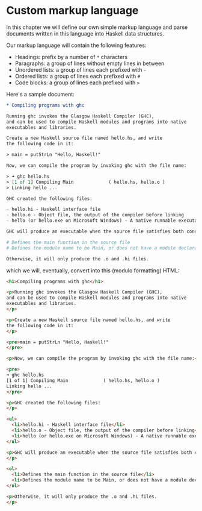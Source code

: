 # Custom markup language

In this chapter we will define our own simple markup language
and parse documents written in this language into Haskell data structures.

Our markup language will contain the following features:

- Headings: prefix by a number of `*` characters
- Paragraphs: a group of lines without empty lines in between
- Unordered lists: a group of lines each prefixed with `- `
- Ordered lists: a group of lines each prefixed with `# `
- Code blocks: a group of lines each prefixed with `> `

Here's a sample document:

```org
* Compiling programs with ghc

Running ghc invokes the Glasgow Haskell Compiler (GHC),
and can be used to compile Haskell modules and programs into native
executables and libraries.

Create a new Haskell source file named hello.hs, and write
the following code in it:

> main = putStrLn "Hello, Haskell!"

Now, we can compile the program by invoking ghc with the file name:

> ➜ ghc hello.hs
> [1 of 1] Compiling Main             ( hello.hs, hello.o )
> Linking hello ...

GHC created the following files:

- hello.hi - Haskell interface file
- hello.o - Object file, the output of the compiler before linking
- hello (or hello.exe on Microsoft Windows) - A native runnable executable.

GHC will produce an executable when the source file satisfies both conditions:

# Defines the main function in the source file
# Defines the module name to be Main, or does not have a module declaration

Otherwise, it will only produce the .o and .hi files.
```

which we will, eventually, convert into this (modulo formatting) HTML:

```html
<h1>Compiling programs with ghc</h1>

<p>Running ghc invokes the Glasgow Haskell Compiler (GHC),
and can be used to compile Haskell modules and programs into native
executables and libraries.
</p>

<p>Create a new Haskell source file named hello.hs, and write
the following code in it:
</p>

<pre>main = putStrLn "Hello, Haskell!"
</pre>

<p>Now, we can compile the program by invoking ghc with the file name:</p>

<pre>
➜ ghc hello.hs
[1 of 1] Compiling Main             ( hello.hs, hello.o )
Linking hello ...
</pre>

<p>GHC created the following files:
</p>

<ul>
  <li>hello.hi - Haskell interface file</li>
  <li>hello.o - Object file, the output of the compiler before linking</li>
  <li>hello (or hello.exe on Microsoft Windows) - A native runnable executable.</li>
</ul>

<p>GHC will produce an executable when the source file satisfies both conditions:
</p>

<ol>
  <li>Defines the main function in the source file</li>
  <li>Defines the module name to be Main, or does not have a module declaration</li>
</ol>

<p>Otherwise, it will only produce the .o and .hi files.
</p>
```
